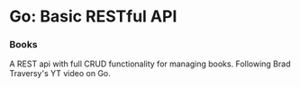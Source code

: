 # Go: Basic RESTful API

### Books

A REST api with full CRUD functionality for managing books. Following Brad Traversy's YT video on Go.
